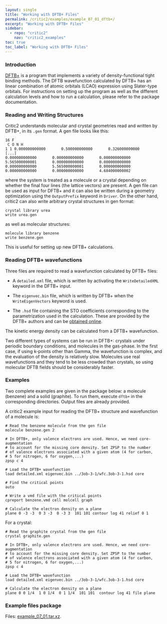 ```yaml
---
layout: single
title: "Working with DFTB+ Files"
permalink: /critic2/examples/example_07_01_dftb+/
excerpt: "Working with DFTB+ Files"
sidebar:
  - repo: "critic2"
    nav: "critic2_examples"
toc: true
toc_label: "Working with DFTB+ Files"
---
```


### Introduction

[DFTB+](https://dftbplus.org/) is a program that implements a variety
of density-functional tight binding methods. The DFTB wavefunction
calculated by DFTB+ has an linear combination of atomic orbitals
(LCAO) expression using Slater-type orbitals. For instructions on
setting up the program as well as the different calculation levels and
how to run a calculation, please refer to the package documentation.

### Reading and Writing Structures

Critic2 understands molecular and crystal geometries read and written
by DFTB+, in its `.gen` format. A gen file looks like this:
```
16 F
 C O N H
1 1 0.000000000000       0.500000000000       0.326000000000
[...]
0.000000000000       0.000000000000       0.000000000000
5.565000000001       0.000000000000       0.000000000000
0.000000000000       5.565000000001       0.000000000000
0.000000000000       0.000000000000       4.684000000002
```
where the system is treated as a molecule or a crystal depending on
whether the final four lines (the lattice vectors) are present. A
gen file can be used as input for DFTB+ and it can also be written
during a geometry optimization using the `OutputPrefix` keyword in
`Driver`. On the other hand, critic2 can also write arbitrary
crystal structures in gen format:
~~~
crystal library urea
write urea.gen
~~~
as well as molecular structures:
~~~
molecule library benzene
write benzene.gen
~~~
This is useful for setting up new DFTB+ calculations.

### Reading DFTB+ wavefunctions

Three files are required to read a wavefunction calculated by DFTB+
files:

* A `detailed.xml` file, which is written by activating the
  `WriteDetailedXML` keyword in the DFTB+ input.

* The `eigenvec.bin` file, which is written by DFTB+ when the
  `WriteEigenVectors` keyword is used.

* The `.hsd` file containing the STO coefficients corresponding to the
  parametrization used in the calculation. These are provided
  by the DFTB+ authors and can be [obtained online](https://dftb.org/parameters/download).

The kinetic energy density can be calculated from a DFTB+
wavefunction.

Two different types of systems can be run in DFTB+: crystals under
periodic boundary conditions, and molecules in the gas-phase. In the
first case, if using k-points other than Gamma, the wavefunction is
complex, and the evaluation of the density is relatively
slow. Molecules use real wavefunctions and they tend to be less
crowded than crystals, so using molecular DFTB fields should be
considerably faster.

### Examples

Two complete examples are given in the package below: a molecule
(benzene) and a solid (graphite). To run them, execute `dftb+` in the
corresponding directories. Output files are already provided.

A critic2 example input for reading the DFTB+ structure and
wavefunction of a molecule is:
~~~
# Read the benzene molecule from the gen file
molecule benzene.gen 2

# In DFTB+, only valence electrons are used. Hence, we need core-augmentation
# to account for the missing core density. Set ZPSP to the number
# of valence electrons associated with a given atom (4 for carbon,
# 5 for nitrogen, 6 for oxygen,...)
zpsp c 4

# Load the DFTB+ wavefunction
load detailed.xml eigenvec.bin ../3ob-3-1/wfc.3ob-3-1.hsd core

# Find the critical points
auto

# Write a vmd file with the critical points
cpreport benzene.vmd cell molcell graph

# Calculate the electron density on a plane
plane 0 -3 -3  0 3 -3  0 -3 3  101 101 contour log 41 relief 0 1
~~~

For a crystal:
~~~
# Read the graphite crystal from the gen file
crystal graphite.gen

# In DFTB+, only valence electrons are used. Hence, we need core-augmentation
# to account for the missing core density. Set ZPSP to the number
# of valence electrons associated with a given atom (4 for carbon,
# 5 for nitrogen, 6 for oxygen,...)
zpsp c 4

# Load the DFTB+ wavefunction
load detailed.xml eigenvec.bin ../3ob-3-1/wfc.3ob-3-1.hsd core

# Calculate the electron density on a plane
plane 0 0 1/4  1 0 1/4  0 1 1/4  101 101  contour log 41 file plane
~~~

### Example files package

Files: [example_07_01.tar.xz](/assets/critic2/example_07_01/example_07_01.tar.xz).
